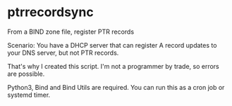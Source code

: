 # ptrrecordsync
From a BIND zone file, register PTR records

Scenario: You have a DHCP server that can register A record updates to your DNS server, but not PTR records.

That's why I created this script. I'm not a programmer by trade, so errors are possible.

Python3, Bind and Bind Utils are required. You can run this as a cron job or systemd timer.
